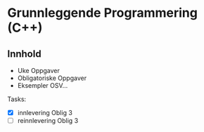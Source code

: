 # Grunnleggende Programmering (C++)
## Innhold
* Uke Oppgaver
* Obligatoriske Oppgaver
* Eksempler OSV...

Tasks:
- [X] innlevering Oblig 3
- [ ] reinnlevering Oblig 3